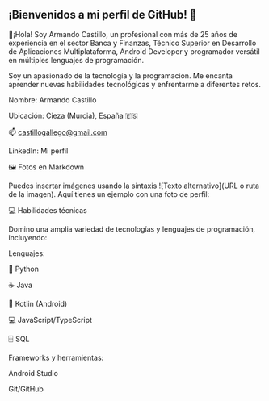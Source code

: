## ¡Bienvenidos a mi perfil de GitHub! 🚀

📌¡Hola! Soy Armando Castillo, un profesional con más de 25 años de experiencia en el sector Banca y Finanzas, Técnico Superior en Desarrollo de Aplicaciones Multiplataforma, Android Developer y programador versátil en múltiples lenguajes de programación. 


Soy un apasionado de la tecnología y la programación.
Me encanta aprender nuevas habilidades tecnológicas y enfrentarme a diferentes retos.





Nombre: Armando Castillo



Ubicación: Cieza (Murcia), España 🇪🇸



📫 castillogallego@gmail.com



LinkedIn: Mi perfil



🖼️ Fotos en Markdown

Puedes insertar imágenes usando la sintaxis ![Texto alternativo](URL o ruta de la imagen). Aquí tienes un ejemplo con una foto de perfil:


💻 Habilidades técnicas

Domino una amplia variedad de tecnologías y lenguajes de programación, incluyendo:





Lenguajes:





🐍 Python



☕ Java



📱 Kotlin (Android)



💻 JavaScript/TypeScript



🗄️ SQL



Frameworks y herramientas:





Android Studio



Git/GitHub

<!--
**ArmandoCastilloGallego/ArmandoCastilloGallego** is a ✨ _special_ ✨ repository because its `README.md` (this file) appears on your GitHub profile.

Here are some ideas to get you started:

- 🔭 I’m currently working on ...
- 🌱 I’m currently learning ...
- 👯 I’m looking to collaborate on ...
- 🤔 I’m looking for help with ...
- 💬 Ask me about ...
- 📫 How to reach me: ...
- 😄 Pronouns: ...
- ⚡ Fun fact: ...
-->
